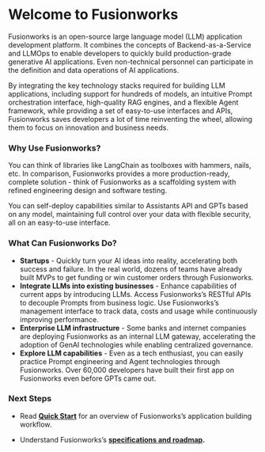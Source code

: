 # Welcome to Fusionworks

Fusionworks is an open-source large language model (LLM) application development platform. It combines the concepts of Backend-as-a-Service and LLMOps to enable developers to quickly build production-grade generative AI applications. Even non-technical personnel can participate in the definition and data operations of AI applications.

By integrating the key technology stacks required for building LLM applications, including support for hundreds of models, an intuitive Prompt orchestration interface, high-quality RAG engines, and a flexible Agent framework, while providing a set of easy-to-use interfaces and APIs, Fusionworks saves developers a lot of time reinventing the wheel, allowing them to focus on innovation and business needs.

### Why Use Fusionworks?

You can think of libraries like LangChain as toolboxes with hammers, nails, etc. In comparison, Fusionworks provides a more production-ready, complete solution - think of Fusionworks as a scaffolding system with refined engineering design and software testing.

<!-- Importantly, Fusionworks is **open source**, co-created by a professional full-time team and community.  -->
You can self-deploy capabilities similar to Assistants API and GPTs based on any model, maintaining full control over your data with flexible security, all on an easy-to-use interface.

<!-- > Our community users summarize their evaluation of Fusionworks's products as simple, restrained, and rapid iteration.
>
> \- Lu Yu, Fusionworks.AI CEO -->

<!-- We hope the above information and this guide can help you understand this product. We believe Fusionworks is made for you. -->

### What Can Fusionworks Do?

<!-- {% hint style="info" %}
The name Fusionworks comes from Define + Modify, referring to defining and continuously improving your AI applications. It's made for you.
{% endhint %} -->

* **Startups** - Quickly turn your AI ideas into reality, accelerating both success and failure. In the real world, dozens of teams have already built MVPs to get funding or win customer orders through Fusionworks.
* **Integrate LLMs into existing businesses** - Enhance capabilities of current apps by introducing LLMs. Access Fusionworks’s RESTful APIs to decouple Prompts from business logic. Use Fusionworks’s management interface to track data, costs and usage while continuously improving performance.
* **Enterprise LLM infrastructure** - Some banks and internet companies are deploying Fusionworks as an internal LLM gateway, accelerating the adoption of GenAI technologies while enabling centralized governance.
* **Explore LLM capabilities** - Even as a tech enthusiast, you can easily practice Prompt engineering and Agent technologies through Fusionworks. Over 60,000 developers have built their first app on Fusionworks even before GPTs came out.

### Next Steps

* Read [**Quick Start**](https://docs.fusionworks.ai/application/creating-an-application) for an overview of Fusionworks’s application building workflow.
<!-- * Learn how to [**self-deploy Fusionworks** ](https://docs.fusionworks.ai/getting-started/install-self-hosted)to your servers and [**integrate open source models**](https://docs.fusionworks.ai/advanced/model-configuration)**.** -->
* Understand Fusionworks’s [**specifications and roadmap**](getting-started/readme/features-and-specifications.md)**.**
<!-- * [**Star us on GitHub**](https://github.com/langgenius/fusionworks) and read our **Contributor Guidelines.** -->
